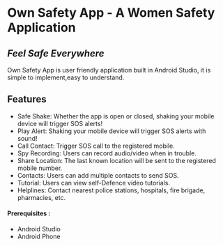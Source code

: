 # Own Safety App - A Women Safety Application
## _Feel Safe Everywhere_


Own Safety App is user friendly application built in Android Studio,
it is simple to implement,easy to understand.


## Features

- Safe Shake: Whether the app is open or closed, shaking your mobile device will trigger SOS alerts!
- Play Alert: Shaking your mobile device will trigger SOS alerts with sound!
- Call Contact: Trigger SOS call to the registered mobile.
- Spy Recording: Users can record audio/video when in trouble.
- Share Location: The last known location will be sent to the registered mobile number.
- Contacts: Users can add multiple contacts to send SOS.
- Tutorial: Users can view self-Defence video tutorials.
- Helplines: Contact nearest police stations, hospitals, fire brigade, pharmacies, etc.

#### Prerequisites :

- Android Studio
- Android Phone
